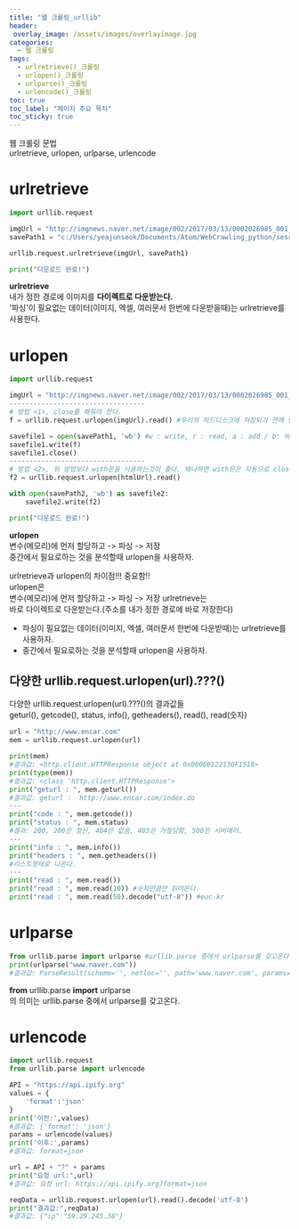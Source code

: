 ```yaml
---
title: "웹 크롤링_urllib"
header:
 overlay_image: /assets/images/overlayimage.jpg
categories:
  - 웹 크롤링
tags:
  - urlretrieve()_크롤링
  - urlopen()_크롤링
  - urlparse()_크롤링
  - urlencode()_크롤링
toc: true
toc_label: "페이지 주요 목차"
toc_sticky: true
---
```

웹 크롤링 문법  
urlretrieve, urlopen, urlparse, urlencode  

# urlretrieve
```python
import urllib.request

imgUrl = "http://imgnews.naver.net/image/002/2017/03/13/0002026985_001_20170313153101670.jpg"
savePath1 = "c:/Users/yeajunseok/Documents/Atom/WebCrawling_python/session2/test1.jpg"

urllib.request.urlretrieve(imgUrl, savePath1)

print("다운로드 완료!")
```  

**urlretrieve**  
 내가 정한 경로에 이미지를 **다이렉트로 다운받는다.**  
 '파싱'이 필요없는 데이터(이미지, 엑셀, 여러문서 한번에 다운받을때)는 urlretrieve를 사용한다.  

# urlopen
```python
import urllib.request

imgUrl = "http://imgnews.naver.net/image/002/2017/03/13/0002026985_001_20170313153101670.jpg"
----------------------------------
# 방법 <1>, close를 해줘야 한다.
f = urllib.request.urlopen(imgUrl).read() #우리의 하드디스크에 저장되기 전에 변수에(메모리)저장 시킨다.

savefile1 = open(savePath1, 'wb') #w : write, r : read, a : add / b: 바이너리로
savefile1.write(f)
savefile1.close()
----------------------------------
# 방법 <2>, 위 방법보다 with문을 사용하는것이 좋다. 왜냐하면 with문은 자동으로 close를 해주기 때문이다.
f2 = urllib.request.urlopen(htmlUrl).read()

with open(savePath2, 'wb') as savefile2:
    savefile2.write(f2)

print("다운로드 완료!")
```

**urlopen**  
 변수(메모리)에 먼저 할당하고 -> 파싱 -> 저장  
 중간에서 필요로하는 것을 분석할때 urlopen을 사용하자.  


urlretrieve과 urlopen의 차이점!!! 중요함!!  
urlopen은  
 변수(메모리)에 먼저 할당하고 -> 파싱 -> 저장
urlretrieve는  
 바로 다이렉트로 다운받는다.(주소를 내가 정한 경로에 바로 저장한다)

* 파싱이 필요없는 데이터(이미지, 엑셀, 여러문서 한번에 다운받때)는 urlretrieve를 사용하자.
* 중간에서 필요로하는 것을 분석할때 urlopen을 사용하자.  

## 다양한 urllib.request.urlopen(url).???()
다양한 urllib.request.urlopen(url).???()의 결과값들  
geturl(), getcode(), status, info(), getheaders(), read(), read(숫자)  
```python
url = "http://www.encar.com"
mem = urllib.request.urlopen(url)

print(mem)
#결과값: <http.client.HTTPResponse object at 0x00000122130F1518>
print(type(mem))
#결과값: <class 'http.client.HTTPResponse'>
print("geturl : ", mem.geturl())
#결과값: geturl :  http://www.encar.com/index.do
---
print("code : ", mem.getcode())
print("status : ", mem.status)
#결과: 200, 200은 정산, 404은 없음, 403은 거절당함, 500은 서버애러.
---
print("info : ", mem.info())
print("headers : ", mem.getheaders())
#리스트형태로 나온다.
---
print("read : ", mem.read())
print("read : ", mem.read(10)) #숫자만큼만 읽어온다.
print("read : ", mem.read(50).decode("utf-8")) #euc-kr
```  

# urlparse
```python
from urllib.parse import urlparse #urllib.parse 중에서 urlparse를 갖고온다.
print(urlparse("www.naver.com"))
#결과값: ParseResult(scheme='', netloc='', path='www.naver.com', params='', query='', fragment='')
```  
**from** urllib.parse **import** urlparse  
의 의미는 urllib.parse 중에서 urlparse를 갖고온다.  

# urlencode
```python
import urllib.request
from urllib.parse import urlencode

API = "https://api.ipify.org"
values = {
    'format':'json'
}
print('이전:',values)
#결과값: {'format': 'json'}
params = urlencode(values)
print('이후:',params)
#결과값: format=json

url = API + "?" + params
print("요청 url:",url)
#결과값: 요청 url: https://api.ipify.org?format=json

reqData = urllib.request.urlopen(url).read().decode('utf-8')
print("결과값:",reqData)
#결과값: {"ip":"59.29.245.38"}
```
